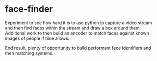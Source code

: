 # face-finder

Experiment to see how hard it is to use python to capture a video stream and then find faces within the stream and draw a box around them.  Additional work to then build an encoder to match faces against known images of people if time allows.

End result, plenty of opportunity to build performant face identifiers and then matching systems.
